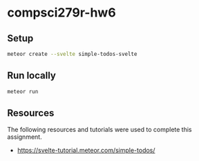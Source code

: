# compsci279r-hw6

## Setup

```sh
meteor create --svelte simple-todos-svelte
```

## Run locally

```sh
meteor run
```

## Resources

The following resources and tutorials were used to complete this assignment.

- https://svelte-tutorial.meteor.com/simple-todos/
